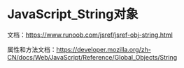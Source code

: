 # JavaScript_String对象

文档：<https://www.runoob.com/jsref/jsref-obj-string.html>

属性和方法文档：<https://developer.mozilla.org/zh-CN/docs/Web/JavaScript/Reference/Global_Objects/String>
